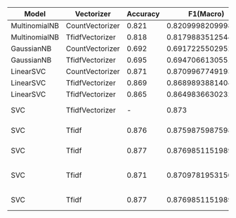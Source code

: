 |Model|Vectorizer|Accuracy|F1(Macro)|Hyperparameters|
|---|---|---|---|---|
|MultinomialNB|CountVectorizer|0.821|0.820999820999821|None|
|MultinomialNB|TfidfVectorizer|0.818|0.8179883512544802|None|
|GaussianNB|CountVectorizer|0.692|0.6917225502952657|None|
|GaussianNB|TfidfVectorizer|0.695|0.694706613055146|None|
|LinearSVC|CountVectorizer|0.871|0.8709967749193729|{'C': 0.01}|
|LinearSVC|TfidfVectorizer|0.869|0.8689893881404394|{'C': 0.1}|
|LinearSVC|TfidfVectorizer|0.865|0.8649836630232257|{'C': 1}|
|SVC|TfidfVectorizer| - | 0.873|{'C':1, kernel: Linear}
|SVC|Tfidf|0.876|0.875987598759876|{'C': 1, 'kernel': 'rbf', 'gamma': 1}|
|SVC|Tfidf|0.877|0.8769851151989391|{'C': 10, 'kernel': 'rbf', 'gamma': 1}|
|SVC|Tfidf|0.871|0.8709781953150082|{'C': 100, 'kernel': 'rbf', 'gamma': 0.01}|
|SVC|Tfidf|0.877|0.8769851151989391|{'C': 100, 'kernel': 'rbf', 'gamma': 1}|
